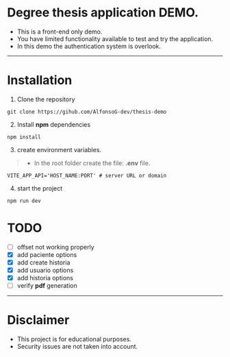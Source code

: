 # Degree thesis application DEMO.
- This is a front-end only demo.
- You have limited functionality available to test and try the application.
- In this demo the authentication system is overlook.

----

# Installation
1. Clone the repository
```shell
git clone https://gihub.com/AlfonsoG-dev/thesis-demo
```
2. Install **npm** dependencies
```shell
npm install
```
3. create environment variables.
>- In the root folder create the file: **.env** file.
```env
VITE_APP_API='HOST_NAME:PORT' # server URL or domain
```
4. start the project
```shell
npm run dev
```

# TODO
- [ ] offset not working properly
- [x] add paciente options
- [x] add create historia
- [x] add usuario options
- [x] add historia options
- [ ] verify **pdf** generation

----


# Disclaimer
- This project is for educational purposes.
- Security issues are not taken into account.
